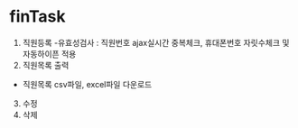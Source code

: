# finTask
1. 직원등록
-유효성검사 : 직원번호 ajax실시간 중복체크, 휴대폰번호 자릿수체크 및 자동하이픈 적용
2. 직원목록 출력
- 직원목록 csv파일, excel파일 다운로드
3. 수정
4. 삭제 

